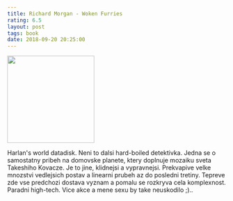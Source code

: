 ```yaml
---
title: Richard Morgan - Woken Furries
rating: 6.5
layout: post
tags: book
date: 2018-09-20 20:25:00
---
```

<img width="200" src="https://upload.wikimedia.org/wikipedia/en/b/be/Woken_Furies_cover_%28Amazon%29.jpg" />
<p>
Harlan's world datadisk. Neni to dalsi hard-boiled detektivka. Jedna se o samostatny pribeh na domovske planete, ktery doplnuje mozaiku sveta Takeshiho Kovacze. Je to jine, klidnejsi a vypravnejsi. Prekvapive velke mnozstvi vedlejsich postav a linearni prubeh az do posledni tretiny. Tepreve zde vse predchozi dostava vyznam a pomalu se rozkryva cela komplexnost. Paradni high-tech. Vice akce a mene sexu by take neuskodilo ;)..
</p>

